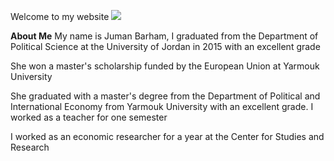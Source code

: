 Welcome to my website
![](https://www.instagram.com/p/CEYzX_HDwPg/)

**About Me**
My name is Juman Barham, I graduated from the Department of Political Science at the University of Jordan in 2015 with an excellent grade

She won a master's scholarship funded by the European Union at Yarmouk University

She graduated with a master's degree from the Department of Political and International Economy from Yarmouk University with an excellent grade.
I worked as a teacher for one semester

I worked as an economic researcher for a year at the Center for Studies and Research